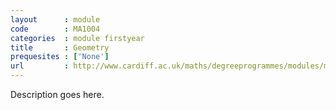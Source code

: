 ```yaml
---
layout      : module
code        : MA1004
categories  : module firstyear
title       : Geometry
prequesites : ['None']
url         : http://www.cardiff.ac.uk/maths/degreeprogrammes/modules/ma1004.html
---
```


Description goes here.

